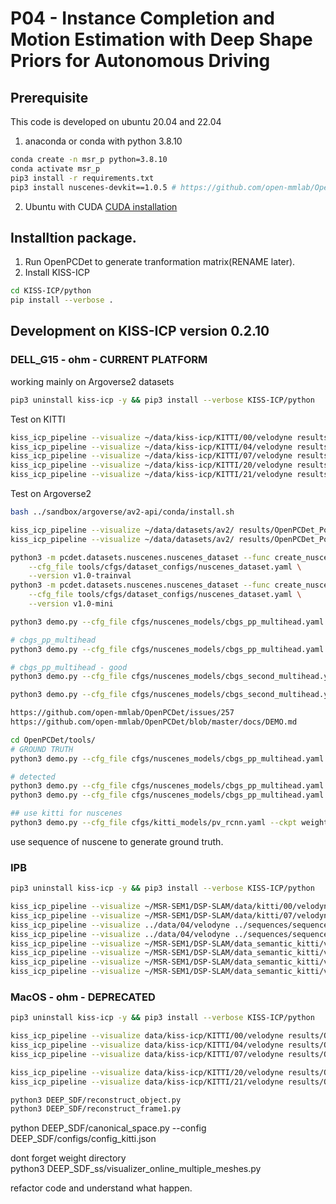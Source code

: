# P04 - Instance Completion and Motion Estimation with Deep Shape Priors for Autonomous Driving


## Prerequisite

This code is developed on ubuntu 20.04 and 22.04

1. anaconda or conda with python 3.8.10

```bash
conda create -n msr_p python=3.8.10
conda activate msr_p
pip3 install -r requirements.txt
pip3 install nuscenes-devkit==1.0.5 # https://github.com/open-mmlab/OpenPCDet/blob/master/docs/GETTING_STARTED.md

```

2. Ubuntu with CUDA
[CUDA installation](www.google.com)

## Installtion package.
1. Run OpenPCDet to generate tranformation matrix(RENAME later).
2. Install KISS-ICP

```sh
cd KISS-ICP/python
pip install --verbose .
```

## Development on KISS-ICP version 0.2.10

### DELL_G15 - ohm - CURRENT PLATFORM

working mainly on Argoverse2 datasets

```sh
pip3 uninstall kiss-icp -y && pip3 install --verbose KISS-ICP/python
```


Test on KITTI
```sh
kiss_icp_pipeline --visualize ~/data/kiss-icp/KITTI/00/velodyne results/OpenPCDet_PointRCNN/KITTI/00_01.npy
kiss_icp_pipeline --visualize ~/data/kiss-icp/KITTI/04/velodyne results/OpenPCDet_PointRCNN/KITTI/04_01.npy
kiss_icp_pipeline --visualize ~/data/kiss-icp/KITTI/07/velodyne results/OpenPCDet_PointRCNN/KITTI/07_01.npy
kiss_icp_pipeline --visualize ~/data/kiss-icp/KITTI/20/velodyne results/OpenPCDet_PointRCNN/KITTI/20_01.npy # highway
kiss_icp_pipeline --visualize ~/data/kiss-icp/KITTI/21/velodyne results/OpenPCDet_PointRCNN/KITTI/21_01.npy # highway
```

Test on Argoverse2
```bash
bash ../sandbox/argoverse/av2-api/conda/install.sh
```

```sh
kiss_icp_pipeline --visualize ~/data/datasets/av2/ results/OpenPCDet_PointRCNN/KITTI/00_01.npy --dataloader argoverse2 --sequence 000000 # argoverse
kiss_icp_pipeline --visualize ~/data/datasets/av2/ results/OpenPCDet_PointRCNN/KITTI/00_01.npy --dataloader argoverse2 --sequence 000013
```


```sh
python3 -m pcdet.datasets.nuscenes.nuscenes_dataset --func create_nuscenes_infos \
    --cfg_file tools/cfgs/dataset_configs/nuscenes_dataset.yaml \
    --version v1.0-trainval
python3 -m pcdet.datasets.nuscenes.nuscenes_dataset --func create_nuscenes_infos \
    --cfg_file tools/cfgs/dataset_configs/nuscenes_dataset.yaml \
    --version v1.0-mini

python3 demo.py --cfg_file cfgs/nuscenes_models/cbgs_pp_multihead.yaml --ckpt weight/nuscenes/pp_multihead_nds5823_updated.pth --data_path ../nuscenes_point/0061_sweep/points0.npy --ext .npy

# cbgs_pp_multihead
python3 demo.py --cfg_file cfgs/nuscenes_models/cbgs_pp_multihead.yaml --ckpt weight/nuscenes/pp_multihead_nds5823_updated.pth --data_path ../nuscenes_point/0061_sweep/points11.npy --ext .npy

# cbgs_pp_multihead - good
python3 demo.py --cfg_file cfgs/nuscenes_models/cbgs_second_multihead.yaml --ckpt weight/nuscenes/cbgs_second_multihead_nds6229_updated.pth --data_path ../nuscenes_point/0061_sweep/points38.npy --ext .npy

python3 demo.py --cfg_file cfgs/nuscenes_models/cbgs_second_multihead.yaml --ckpt weight/nuscenes/cbgs_second_multihead_nds6229_updated.pth --data_path ../../data/nuscenes_point/0061/points230.npy --ext .npy


```

```txt
https://github.com/open-mmlab/OpenPCDet/issues/257
https://github.com/open-mmlab/OpenPCDet/blob/master/docs/DEMO.md
```

```sh
cd OpenPCDet/tools/
# GROUND TRUTH
python3 demo.py --cfg_file cfgs/nuscenes_models/cbgs_pp_multihead.yaml --ckpt weight/nuscenes/pp_multihead_nds5823_updated.pth --data_path ../nuscenes_point/ --ext .npy

# detected 
python3 demo.py --cfg_file cfgs/nuscenes_models/cbgs_pp_multihead.yaml --ckpt weight/nuscenes/pp_multihead_nds5823_updated.pth --data_path ../../data/nuscenes_point/0061/points0.npy  --ext .npy
python3 demo.py --cfg_file cfgs/nuscenes_models/cbgs_pp_multihead.yaml --ckpt weight/nuscenes/pp_multihead_nds5823_updated.pth --data_path ../../data/nuscenes_point/0757/ --ext .npy

## use kitti for nuscenes
python3 demo.py --cfg_file cfgs/kitti_models/pv_rcnn.yaml --ckpt weight/kitti/pv_rcnn_8369.pth --data_path ../../data/nuscenes_point_as_kitti_format/0061/points0.npy --ext .npy
```

use sequence of nuscene to generate ground truth.

### IPB

```sh
pip3 uninstall kiss-icp -y && pip3 install --verbose KISS-ICP/python
```

```sh
kiss_icp_pipeline --visualize ~/MSR-SEM1/DSP-SLAM/data/kitti/00/velodyne/ ../sequences/sequence00_01.npy
kiss_icp_pipeline --visualize ~/MSR-SEM1/DSP-SLAM/data/kitti/07/velodyne/ ../sequences/sequence07_01.npy
kiss_icp_pipeline --visualize ../data/04/velodyne ../sequences/sequence04_01.npy
kiss_icp_pipeline --visualize ../data/04/velodyne ../sequences/sequence04_02.npy
kiss_icp_pipeline --visualize ~/MSR-SEM1/DSP-SLAM/data_semantic_kitti/velodyne/dataset/sequences/20/velodyne/ ../sequences/sequence20_01.npy
kiss_icp_pipeline --visualize ~/MSR-SEM1/DSP-SLAM/data_semantic_kitti/velodyne/dataset/sequences/20/velodyne/ ../sequences/sequence20_02.npy
kiss_icp_pipeline --visualize ~/MSR-SEM1/DSP-SLAM/data_semantic_kitti/velodyne/dataset/sequences/21/velodyne/ ../sequences/sequence21_01.npy
kiss_icp_pipeline --visualize ~/MSR-SEM1/DSP-SLAM/data_semantic_kitti/velodyne/dataset/sequences/21/velodyne/ results/OpenPCDet_PointRCNN/KITTI/21_01.npy # highway
```

### MacOS - ohm - DEPRECATED

```sh
pip3 uninstall kiss-icp -y && pip3 install --verbose KISS-ICP/python
```

```sh
kiss_icp_pipeline --visualize data/kiss-icp/KITTI/00/velodyne results/OpenPCDet_PointRCNN/KITTI/00_01.npy
kiss_icp_pipeline --visualize data/kiss-icp/KITTI/04/velodyne results/OpenPCDet_PointRCNN/KITTI/04_01.npy
kiss_icp_pipeline --visualize data/kiss-icp/KITTI/07/velodyne results/OpenPCDet_PointRCNN/KITTI/07_01.npy

kiss_icp_pipeline --visualize data/kiss-icp/KITTI/20/velodyne results/OpenPCDet_PointRCNN/KITTI/20_01.npy # highway
kiss_icp_pipeline --visualize data/kiss-icp/KITTI/21/velodyne results/OpenPCDet_PointRCNN/KITTI/21_01.npy # highway
```

```sh
python3 DEEP_SDF/reconstruct_object.py
python3 DEEP_SDF/reconstruct_frame1.py
```


python DEEP_SDF/canonical_space.py --config DEEP_SDF/configs/config_kitti.json        

dont forget weight directory              
python3 DEEP_SDF_ss/visualizer_online_multiple_meshes.py                  

refactor code and understand what happen.        
